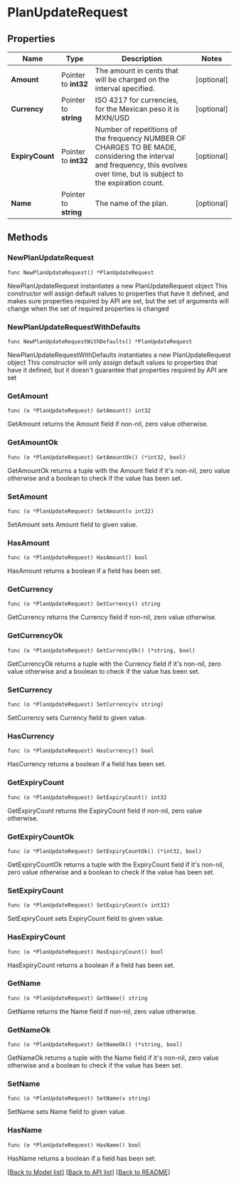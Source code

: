 # PlanUpdateRequest

## Properties

Name | Type | Description | Notes
------------ | ------------- | ------------- | -------------
**Amount** | Pointer to **int32** | The amount in cents that will be charged on the interval specified. | [optional] 
**Currency** | Pointer to **string** | ISO 4217 for currencies, for the Mexican peso it is MXN/USD | [optional] 
**ExpiryCount** | Pointer to **int32** | Number of repetitions of the frequency NUMBER OF CHARGES TO BE MADE, considering the interval and frequency, this evolves over time, but is subject to the expiration count. | [optional] 
**Name** | Pointer to **string** | The name of the plan. | [optional] 

## Methods

### NewPlanUpdateRequest

`func NewPlanUpdateRequest() *PlanUpdateRequest`

NewPlanUpdateRequest instantiates a new PlanUpdateRequest object
This constructor will assign default values to properties that have it defined,
and makes sure properties required by API are set, but the set of arguments
will change when the set of required properties is changed

### NewPlanUpdateRequestWithDefaults

`func NewPlanUpdateRequestWithDefaults() *PlanUpdateRequest`

NewPlanUpdateRequestWithDefaults instantiates a new PlanUpdateRequest object
This constructor will only assign default values to properties that have it defined,
but it doesn't guarantee that properties required by API are set

### GetAmount

`func (o *PlanUpdateRequest) GetAmount() int32`

GetAmount returns the Amount field if non-nil, zero value otherwise.

### GetAmountOk

`func (o *PlanUpdateRequest) GetAmountOk() (*int32, bool)`

GetAmountOk returns a tuple with the Amount field if it's non-nil, zero value otherwise
and a boolean to check if the value has been set.

### SetAmount

`func (o *PlanUpdateRequest) SetAmount(v int32)`

SetAmount sets Amount field to given value.

### HasAmount

`func (o *PlanUpdateRequest) HasAmount() bool`

HasAmount returns a boolean if a field has been set.

### GetCurrency

`func (o *PlanUpdateRequest) GetCurrency() string`

GetCurrency returns the Currency field if non-nil, zero value otherwise.

### GetCurrencyOk

`func (o *PlanUpdateRequest) GetCurrencyOk() (*string, bool)`

GetCurrencyOk returns a tuple with the Currency field if it's non-nil, zero value otherwise
and a boolean to check if the value has been set.

### SetCurrency

`func (o *PlanUpdateRequest) SetCurrency(v string)`

SetCurrency sets Currency field to given value.

### HasCurrency

`func (o *PlanUpdateRequest) HasCurrency() bool`

HasCurrency returns a boolean if a field has been set.

### GetExpiryCount

`func (o *PlanUpdateRequest) GetExpiryCount() int32`

GetExpiryCount returns the ExpiryCount field if non-nil, zero value otherwise.

### GetExpiryCountOk

`func (o *PlanUpdateRequest) GetExpiryCountOk() (*int32, bool)`

GetExpiryCountOk returns a tuple with the ExpiryCount field if it's non-nil, zero value otherwise
and a boolean to check if the value has been set.

### SetExpiryCount

`func (o *PlanUpdateRequest) SetExpiryCount(v int32)`

SetExpiryCount sets ExpiryCount field to given value.

### HasExpiryCount

`func (o *PlanUpdateRequest) HasExpiryCount() bool`

HasExpiryCount returns a boolean if a field has been set.

### GetName

`func (o *PlanUpdateRequest) GetName() string`

GetName returns the Name field if non-nil, zero value otherwise.

### GetNameOk

`func (o *PlanUpdateRequest) GetNameOk() (*string, bool)`

GetNameOk returns a tuple with the Name field if it's non-nil, zero value otherwise
and a boolean to check if the value has been set.

### SetName

`func (o *PlanUpdateRequest) SetName(v string)`

SetName sets Name field to given value.

### HasName

`func (o *PlanUpdateRequest) HasName() bool`

HasName returns a boolean if a field has been set.


[[Back to Model list]](../README.md#documentation-for-models) [[Back to API list]](../README.md#documentation-for-api-endpoints) [[Back to README]](../README.md)



